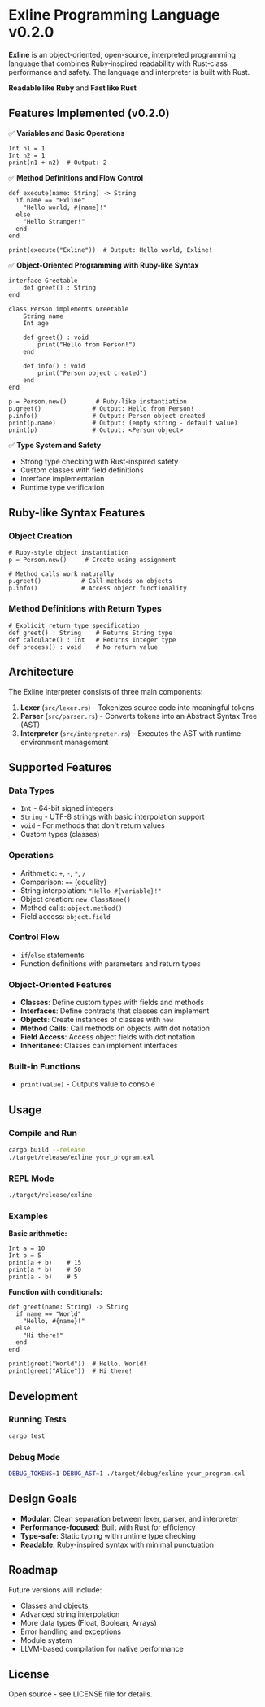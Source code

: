 # Exline Programming Language v0.2.0

**Exline** is an object‑oriented, open-source, interpreted programming language that combines Ruby‑inspired readability with Rust‑class performance and safety. The language and interpreter is built with Rust.

**Readable like Ruby** and **Fast like Rust**

## Features Implemented (v0.2.0)

✅ **Variables and Basic Operations**
```exl
Int n1 = 1
Int n2 = 1
print(n1 + n2)  # Output: 2
```

✅ **Method Definitions and Flow Control**
```exl
def execute(name: String) -> String
  if name == "Exline"
    "Hello world, #{name}!"
  else
    "Hello Stranger!"
  end
end

print(execute("Exline"))  # Output: Hello world, Exline!
```

✅ **Object-Oriented Programming with Ruby-like Syntax**
```exl
interface Greetable
    def greet() : String
end

class Person implements Greetable
    String name
    Int age

    def greet() : void
        print("Hello from Person!")
    end

    def info() : void
        print("Person object created")
    end
end

p = Person.new()        # Ruby-like instantiation
p.greet()              # Output: Hello from Person!
p.info()               # Output: Person object created
print(p.name)          # Output: (empty string - default value)
print(p)               # Output: <Person object>
```

✅ **Type System and Safety**
- Strong type checking with Rust-inspired safety
- Custom classes with field definitions
- Interface implementation
- Runtime type verification

## Ruby-like Syntax Features

### Object Creation
```exl
# Ruby-style object instantiation
p = Person.new()     # Create using assignment

# Method calls work naturally
p.greet()           # Call methods on objects
p.info()            # Access object functionality
```

### Method Definitions with Return Types
```exl
# Explicit return type specification
def greet() : String    # Returns String type
def calculate() : Int   # Returns Integer type
def process() : void    # No return value
```

## Architecture

The Exline interpreter consists of three main components:

1. **Lexer** (`src/lexer.rs`) - Tokenizes source code into meaningful tokens
2. **Parser** (`src/parser.rs`) - Converts tokens into an Abstract Syntax Tree (AST)
3. **Interpreter** (`src/interpreter.rs`) - Executes the AST with runtime environment management

## Supported Features

### Data Types
- `Int` - 64-bit signed integers
- `String` - UTF-8 strings with basic interpolation support
- `void` - For methods that don't return values
- Custom types (classes)

### Operations
- Arithmetic: `+`, `-`, `*`, `/`
- Comparison: `==` (equality)
- String interpolation: `"Hello #{variable}!"`
- Object creation: `new ClassName()`
- Method calls: `object.method()`
- Field access: `object.field`

### Control Flow
- `if`/`else` statements
- Function definitions with parameters and return types

### Object-Oriented Features
- **Classes**: Define custom types with fields and methods
- **Interfaces**: Define contracts that classes can implement
- **Objects**: Create instances of classes with `new`
- **Method Calls**: Call methods on objects with dot notation
- **Field Access**: Access object fields with dot notation
- **Inheritance**: Classes can implement interfaces

### Built-in Functions
- `print(value)` - Outputs value to console

## Usage

### Compile and Run
```bash
cargo build --release
./target/release/exline your_program.exl
```

### REPL Mode
```bash
./target/release/exline
```

### Examples

**Basic arithmetic:**
```exl
Int a = 10
Int b = 5
print(a + b)    # 15
print(a * b)    # 50
print(a - b)    # 5
```

**Function with conditionals:**
```exl
def greet(name: String) -> String
  if name == "World"
    "Hello, #{name}!"
  else
    "Hi there!"
  end
end

print(greet("World"))  # Hello, World!
print(greet("Alice"))  # Hi there!
```

## Development

### Running Tests
```bash
cargo test
```

### Debug Mode
```bash
DEBUG_TOKENS=1 DEBUG_AST=1 ./target/debug/exline your_program.exl
```

## Design Goals

- **Modular**: Clean separation between lexer, parser, and interpreter
- **Performance-focused**: Built with Rust for efficiency
- **Type-safe**: Static typing with runtime type checking
- **Readable**: Ruby-inspired syntax with minimal punctuation

## Roadmap

Future versions will include:
- Classes and objects
- Advanced string interpolation
- More data types (Float, Boolean, Arrays)
- Error handling and exceptions
- Module system
- LLVM-based compilation for native performance

## License

Open source - see LICENSE file for details.
